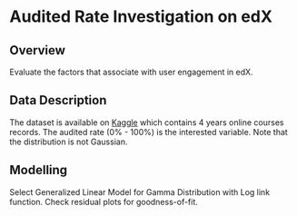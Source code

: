 # Audited Rate Investigation on edX
## Overview
Evaluate the factors that associate with user engagement in edX.

## Data Description
The dataset is available on [Kaggle](https://www.kaggle.com/datasets/edx/course-study) which contains 4 years online courses records. The audited rate (0% - 100%) is the interested variable. Note that the distribution is not Gaussian.


## Modelling
Select Generalized Linear Model for Gamma Distribution with Log link function. Check residual plots for goodness-of-fit.
